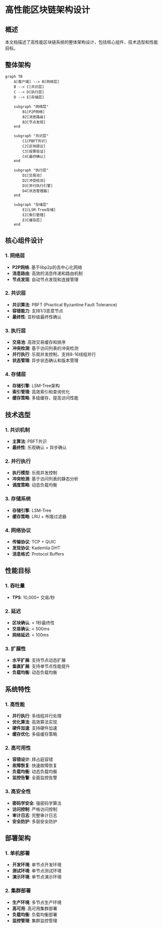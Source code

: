 # 高性能区块链架构设计

## 概述

本文档描述了高性能区块链系统的整体架构设计，包括核心组件、技术选型和性能目标。

## 整体架构

```mermaid
graph TB
    A[客户端] --> B[网络层]
    B --> C[共识层]
    C --> D[执行层]
    D --> E[存储层]
    
    subgraph "网络层"
        B1[P2P网络]
        B2[消息路由]
        B3[节点发现]
    end
    
    subgraph "共识层"
        C1[PBFT共识]
        C2[区块提议]
        C3[投票验证]
        C4[最终确认]
    end
    
    subgraph "执行层"
        D1[交易池]
        D2[冲突检测]
        D3[并行执行引擎]
        D4[状态管理器]
    end
    
    subgraph "存储层"
        E1[LSM-Tree存储]
        E2[索引管理]
        E3[缓存层]
    end
```

## 核心组件设计

### 1. 网络层
- **P2P网络**: 基于libp2p的去中心化网络
- **消息路由**: 高效的消息传递和路由机制
- **节点发现**: 自动节点发现和连接管理

### 2. 共识层
- **共识算法**: PBFT (Practical Byzantine Fault Tolerance)
- **容错能力**: 支持1/3恶意节点
- **最终性**: 亚秒级最终性确认

### 3. 执行层
- **交易池**: 高效交易缓存和排序
- **冲突检测**: 基于访问列表的冲突检测
- **并行执行**: 乐观并发控制，支持8-16线程并行
- **状态管理**: 异步状态确认和版本管理

### 4. 存储层
- **存储引擎**: LSM-Tree架构
- **索引管理**: 高效索引和查询优化
- **缓存策略**: 多级缓存，提高访问性能

## 技术选型

### 1. 共识机制
- **主算法**: PBFT共识
- **最终性**: 乐观确认 + 异步确认

### 2. 并行执行
- **执行模型**: 乐观并发控制
- **冲突检测**: 基于访问列表的静态分析
- **调度策略**: 动态负载均衡

### 3. 存储系统
- **存储引擎**: LSM-Tree
- **缓存策略**: LRU + 布隆过滤器

### 4. 网络协议
- **传输协议**: TCP + QUIC
- **发现协议**: Kademlia DHT
- **消息格式**: Protocol Buffers

## 性能目标

### 1. 吞吐量
- **TPS**: 10,000+ 交易/秒

### 2. 延迟
- **区块确认**: < 1秒最终性
- **交易确认**: < 500ms
- **网络延迟**: < 100ms

### 3. 扩展性
- **水平扩展**: 支持节点动态扩展
- **垂直扩展**: 支持单节点性能提升
- **负载均衡**: 动态负载均衡

## 系统特性

### 1. 高性能
- **并行执行**: 多线程并行处理
- **优化算法**: 高效算法实现
- **硬件加速**: 支持硬件加速
- **缓存优化**: 多级缓存策略

### 2. 高可用性
- **容错设计**: 拜占庭容错
- **故障恢复**: 快速故障恢复
- **负载均衡**: 动态负载均衡
- **监控告警**: 全面监控告警

### 3. 高安全性
- **密码学安全**: 强密码学算法
- **访问控制**: 严格访问控制
- **审计日志**: 完整审计日志
- **安全防护**: 多层安全防护

## 部署架构

### 1. 单机部署
- **开发环境**: 单节点开发环境
- **测试环境**: 单节点测试环境
- **演示环境**: 单节点演示环境

### 2. 集群部署
- **生产环境**: 多节点生产环境
- **高可用**: 高可用集群部署
- **负载均衡**: 负载均衡部署
- **监控管理**: 集群监控管理 